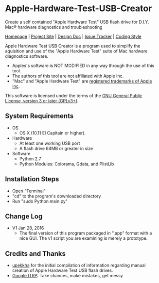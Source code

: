 # Apple-Hardware-Test-USB-Creator
Create a self contained "Apple Hardware Test" USB flash drive for D.I.Y. Mac® hardware diagnostics and troubleshooting

[Homepage](https://github.com/DiggerMario2/Apple-Hardware-Test-USB-Creator) | [Project Site](https://github.com/DiggerMario2/Apple-Hardware-Test-USB-Creator) | [Design Doc](https://docs.google.com/document/d/1_iovD5ZCRvwj4bjbiHkoEtEG1HQCvc4Ra5_vSoafxN4/edit#) | [Issue Tracker](https://github.com/DiggerMario2/Apple-Hardware-Test-USB-Creator/pulls) | [Coding Style](https://www.python.org/dev/peps/pep-0008/)

Apple Hardware Test USB Creator is a program used to simplify the aquisition and use of the "Apple Hardware Test" suite of Mac hardware diagnostics software. 
* Apples's software is NOT MODIFIED in any way through the use of this tool. 
* The authors of this tool are not affiliated with Apple Inc.
* "Mac" and "Apple Hardware Test" are [registered trademarks of Apple Inc](http://www.apple.com/legal/intellectual-property/guidelinesfor3rdparties.html).

This software is licensed under the terms of the [GNU General Public License, version 3 or later (GPLv3+)](https://tldrlegal.com/license/gnu-general-public-license-v3-(gpl-3)).

## System Requirements
* OS
    * OS X (10.11 El Capitain or higher).
* Hardware
    * At least one working USB port
    * A flash drive 64MB or greater in size
* Software
    * Python 2.7
    * Python Modules: Colorama, Gdata, and PlistLib

## Installation Steps
* Open "Terminal"
* "cd" to the program's downloaded directory
* Run "sudo Python main.py"

## Change Log
* V1 Jan 28, 2016
    * The final version of this program packaged in ".app" format with a nice GUI. The v1 script you are examining is merely a prototype.

## Credits and Thanks
* [upekkha](https://github.com/upekkha/AppleHardwareTest) for the initial compilation of information regarding manual creation of Apple Hardware Test USB flash drives.
* [Google ITRP](https://www.google.com/about/careers/search#!t=jo&jid=3395002&): Take chances, make mistakes, get messy
